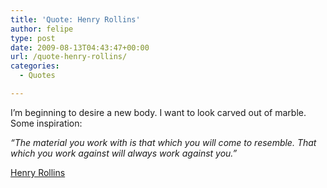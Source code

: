 ```yaml
---
title: 'Quote: Henry Rollins'
author: felipe
type: post
date: 2009-08-13T04:43:47+00:00
url: /quote-henry-rollins/
categories:
  - Quotes

---
```

I&#8217;m beginning to desire a new body. I want to look carved out of marble. Some inspiration:

_&#8220;The material you work with is that which you will come to resemble. That which you work against will always work against you.&#8221;_

[Henry Rollins][1]

 [1]: http://www.gittlen.com/rollins.htm
